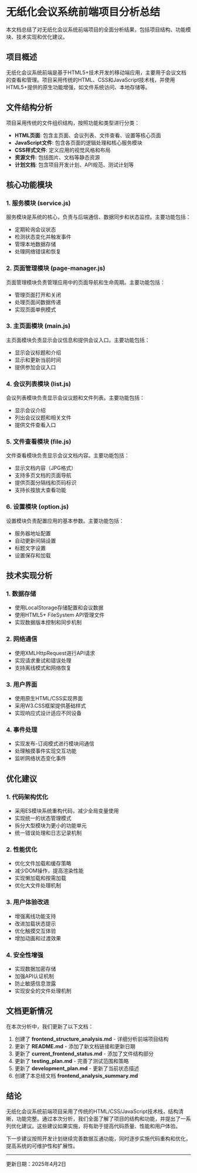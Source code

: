 # 无纸化会议系统前端项目分析总结

本文档总结了对无纸化会议系统前端项目的全面分析结果，包括项目结构、功能模块、技术实现和优化建议。

## 项目概述

无纸化会议系统前端是基于HTML5+技术开发的移动端应用，主要用于会议文档的查看和管理。项目采用传统的HTML、CSS和JavaScript技术栈，并使用HTML5+提供的原生功能增强，如文件系统访问、本地存储等。

## 文件结构分析

项目采用传统的文件组织结构，按照功能和类型进行分类：

- **HTML页面**: 包含主页面、会议列表、文件查看、设置等核心页面
- **JavaScript文件**: 包含各页面的逻辑处理和核心服务模块
- **CSS样式文件**: 定义应用的视觉风格和布局
- **资源文件**: 包括图片、文档等静态资源
- **计划文档**: 包含项目开发计划、API规范、测试计划等

## 核心功能模块

### 1. 服务模块 (service.js)

服务模块是系统的核心，负责与后端通信、数据同步和状态监控。主要功能包括：

- 定期轮询会议状态
- 检测状态变化并触发事件
- 管理本地数据存储
- 处理网络错误和恢复

### 2. 页面管理模块 (page-manager.js)

页面管理模块负责管理应用中的页面导航和生命周期。主要功能包括：

- 管理页面打开和关闭
- 处理页面间数据传递
- 实现页面单例模式

### 3. 主页面模块 (main.js)

主页面模块负责显示会议信息和提供会议入口。主要功能包括：

- 显示会议标题和介绍
- 显示和更新当前时间
- 提供参加会议入口

### 4. 会议列表模块 (list.js)

会议列表模块负责显示会议议题和文件列表。主要功能包括：

- 显示会议介绍
- 列出会议议题和相关文件
- 提供文件查看入口

### 5. 文件查看模块 (file.js)

文件查看模块负责显示会议文档内容。主要功能包括：

- 显示文档内容（JPG格式）
- 支持多页文档的页面导航
- 提供页面分隔线和页码标识
- 支持长按放大查看功能

### 6. 设置模块 (option.js)

设置模块负责配置应用的基本参数。主要功能包括：

- 服务器地址配置
- 自动更新间隔设置
- 标题文字设置
- 设置保存和加载

## 技术实现分析

### 1. 数据存储

- 使用LocalStorage存储配置和会议数据
- 使用HTML5+ FileSystem API管理文件
- 实现数据版本控制和同步机制

### 2. 网络通信

- 使用XMLHttpRequest进行API请求
- 实现请求重试和错误处理
- 支持离线模式和网络恢复

### 3. 用户界面

- 使用原生HTML/CSS实现界面
- 采用W3.CSS框架提供基础样式
- 实现响应式设计适应不同设备

### 4. 事件处理

- 实现发布-订阅模式进行模块间通信
- 处理触摸事件实现交互功能
- 监听网络状态变化事件

## 优化建议

### 1. 代码架构优化

- 采用ES模块系统重构代码，减少全局变量使用
- 实现统一的状态管理模式
- 拆分大型模块为更小的功能单元
- 统一错误处理和日志记录机制

### 2. 性能优化

- 优化文件加载和缓存策略
- 减少DOM操作，提高渲染性能
- 实现懒加载和按需加载
- 优化大文件处理机制

### 3. 用户体验改进

- 增强离线功能支持
- 改进加载状态提示
- 优化触摸交互体验
- 增加动画和过渡效果

### 4. 安全性增强

- 实现数据加密存储
- 加强API认证机制
- 防止敏感信息泄露
- 实现安全的文件处理机制

## 文档更新情况

在本次分析中，我们更新了以下文档：

1. 创建了 **frontend_structure_analysis.md** - 详细分析前端项目结构
2. 更新了 **README.md** - 添加了新文档链接和更新日期
3. 更新了 **current_frontend_status.md** - 添加了文件结构部分
4. 更新了 **testing_plan.md** - 完善了测试范围和策略
5. 更新了 **development_plan.md** - 更新了当前状态描述
6. 创建了本总结文档 **frontend_analysis_summary.md**

## 结论

无纸化会议系统前端项目采用了传统的HTML/CSS/JavaScript技术栈，结构清晰，功能完整。通过本次分析，我们全面了解了项目的结构和功能，并提出了一系列优化建议。这些建议如果实施，将有助于提高代码质量、性能和用户体验。

下一步建议按照开发计划继续完善数据互通功能，同时逐步实施代码重构和优化，提高系统的可维护性和扩展性。

---

更新日期：2025年4月2日